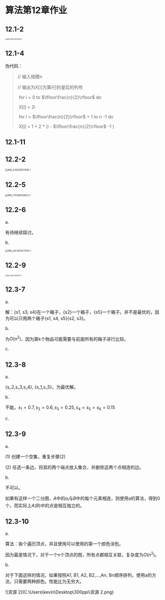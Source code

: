 # 算法第12章作业

## 12.1-2

<img src="https://cdn.jsdelivr.net/gh/Oddyti/Resources@main/img/IMG_6B250893E5AD-1.jpeg" alt="IMG_6B250893E5AD-1" style="zoom: 33%;" />

## 12.1-4

伪代码：

>// 输入规模n
>
>// 输出为X[i]为第i行的皇后的列号
>
>​	for i = 0 to $\lfloor\frac{n}{2}\rfloor$ do
>
>​		X[i] = 2i
>
>​	for i = $\lfloor\frac{n}{2}\rfloor$ + 1 to n -1 do
>
>​		X[i] = 1 + 2 * (i - $\lfloor\frac{n}{2}\rfloor$ -1 )

## 12.1-11



## 12.2-2

<img src="https://cdn.jsdelivr.net/gh/Oddyti/Resources@main/img/IMG_E3DA1D61740B-1.jpeg" alt="IMG_E3DA1D61740B-1" style="zoom:50%;" />

## 12.2-5

<img src="https://cdn.jsdelivr.net/gh/Oddyti/Resources@main/img/IMG_711CB87A06D3-1.jpeg" alt="IMG_711CB87A06D3-1" style="zoom:50%;" />

## 12.2-6

a. 

有待继续探讨。

b.

<img src="https://cdn.jsdelivr.net/gh/Oddyti/Resources@main/img/IMG_2EF45D3F7F60-1.jpeg" alt="IMG_2EF45D3F7F60-1" style="zoom:50%;" />

## 12.2-9

<img src="https://cdn.jsdelivr.net/gh/Oddyti/Resources@main/img/IMG_D5BF31D0B711-1.jpeg" alt="IMG_D5BF31D0B711-1" style="zoom:33%;" />

## 12.3-7

a.

解：{s1, s3, s4}在一个箱子，{s2}一个箱子，{s5}一个箱子。并不是最优的，因为可以只用两个箱子{s1, s4, s5}{s2, s3}。

b.

为$O(n^2)$，因为第k个物品可能需要与前面所有的箱子进行比较。

c.



## 12.3-8

a.

{s_2,s_3,s_4}, {s_1,s_5}，为最优解。

b.

不能。$s_1=0.7,s_2=0.6,s_3=0.25,s_4=s_5=s_6=0.15$

c.



## 12.3-9

a.

(1) 创建一个空集，重复步骤(2)

(2) 任选一条边，将其的两个端点放入集合，并删除这两个点相连的边。

b.

不可以。

如果有这样一个二分图，$A$中的$a_i$与$B$中的每个元素相连，则使用a的算法，得到0个，而实际上$A(B)$中的点是相互独立的。

## 12.3-10

a.

算法：挨个遍历顶点，并且使用可以使用的第一个颜色涂色。

因为最差情况下，对于一个n个顶点的图，所有点都相互关联，复杂度为$O(n^2)$。

b.

对于下面这样的情况，如果按照A1, B1, A2, B2,...,An, Bn顺序排列，使用a的方法，只需要两种颜色。性能比为无穷大。

![资源 2](C:\Users\kevin\Desktop\300ppi\资源 2.png)
